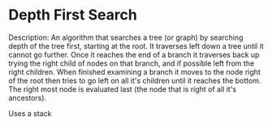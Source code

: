 # Depth First Search
Description:
An algorithm that searches a tree (or graph) by searching depth of the tree first, starting at the root.
It traverses left down a tree until it cannot go further.
Once it reaches the end of a branch it traverses back up trying the right child of nodes on that branch, and if possible left from the right children.
When finished examining a branch it moves to the node right of the root then tries to go left on all it's children until it reaches the bottom.
The right most node is evaluated last (the node that is right of all it's ancestors).

Uses a stack